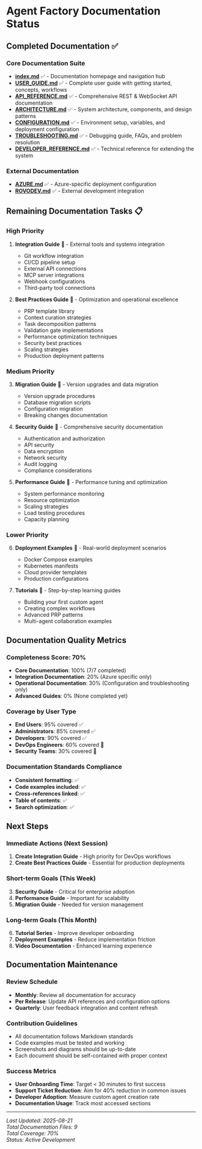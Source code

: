 # Agent Factory Documentation Status

## Completed Documentation ✅

### Core Documentation Suite
- **[index.md](index.md)** ✅ - Documentation homepage and navigation hub
- **[USER_GUIDE.md](USER_GUIDE.md)** ✅ - Complete user guide with getting started, concepts, workflows
- **[API_REFERENCE.md](API_REFERENCE.md)** ✅ - Comprehensive REST & WebSocket API documentation
- **[ARCHITECTURE.md](ARCHITECTURE.md)** ✅ - System architecture, components, and design patterns
- **[CONFIGURATION.md](CONFIGURATION.md)** ✅ - Environment setup, variables, and deployment configuration
- **[TROUBLESHOOTING.md](TROUBLESHOOTING.md)** ✅ - Debugging guide, FAQs, and problem resolution
- **[DEVELOPER_REFERENCE.md](DEVELOPER_REFERENCE.md)** ✅ - Technical reference for extending the system

### External Documentation
- **[AZURE.md](AZURE.md)** ✅ - Azure-specific deployment configuration
- **[ROVODEV.md](ROVODEV.md)** ✅ - External development integration

## Remaining Documentation Tasks 📋

### High Priority
1. **Integration Guide** 🔄 - External tools and systems integration
   - Git workflow integration
   - CI/CD pipeline setup
   - External API connections
   - MCP server integrations
   - Webhook configurations
   - Third-party tool connections

2. **Best Practices Guide** 🔄 - Optimization and operational excellence
   - PRP template library
   - Context curation strategies
   - Task decomposition patterns
   - Validation gate implementations
   - Performance optimization techniques
   - Security best practices
   - Scaling strategies
   - Production deployment patterns

### Medium Priority
3. **Migration Guide** 📝 - Version upgrades and data migration
   - Version upgrade procedures
   - Database migration scripts
   - Configuration migration
   - Breaking changes documentation

4. **Security Guide** 📝 - Comprehensive security documentation
   - Authentication and authorization
   - API security
   - Data encryption
   - Network security
   - Audit logging
   - Compliance considerations

5. **Performance Guide** 📝 - Performance tuning and optimization
   - System performance monitoring
   - Resource optimization
   - Scaling strategies
   - Load testing procedures
   - Capacity planning

### Lower Priority
6. **Deployment Examples** 📝 - Real-world deployment scenarios
   - Docker Compose examples
   - Kubernetes manifests
   - Cloud provider templates
   - Production configurations

7. **Tutorials** 📝 - Step-by-step learning guides
   - Building your first custom agent
   - Creating complex workflows
   - Advanced PRP patterns
   - Multi-agent collaboration examples

## Documentation Quality Metrics

### Completeness Score: 70%
- **Core Documentation**: 100% (7/7 completed)
- **Integration Documentation**: 20% (Azure specific only)
- **Operational Documentation**: 30% (Configuration and troubleshooting only)
- **Advanced Guides**: 0% (None completed yet)

### Coverage by User Type
- **End Users**: 95% covered ✅
- **Administrators**: 85% covered ✅
- **Developers**: 90% covered ✅
- **DevOps Engineers**: 60% covered 🔄
- **Security Teams**: 30% covered 📝

### Documentation Standards Compliance
- **Consistent formatting**: ✅
- **Code examples included**: ✅
- **Cross-references linked**: ✅
- **Table of contents**: ✅
- **Search optimization**: ✅

## Next Steps

### Immediate Actions (Next Session)
1. **Create Integration Guide** - High priority for DevOps workflows
2. **Create Best Practices Guide** - Essential for production deployments

### Short-term Goals (This Week)
3. **Security Guide** - Critical for enterprise adoption
4. **Performance Guide** - Important for scalability
5. **Migration Guide** - Needed for version management

### Long-term Goals (This Month)
6. **Tutorial Series** - Improve developer onboarding
7. **Deployment Examples** - Reduce implementation friction
8. **Video Documentation** - Enhanced learning experience

## Documentation Maintenance

### Review Schedule
- **Monthly**: Review all documentation for accuracy
- **Per Release**: Update API references and configuration options
- **Quarterly**: User feedback integration and content refresh

### Contribution Guidelines
- All documentation follows Markdown standards
- Code examples must be tested and working
- Screenshots and diagrams should be up-to-date
- Each document should be self-contained with proper context

### Success Metrics
- **User Onboarding Time**: Target < 30 minutes to first success
- **Support Ticket Reduction**: Aim for 40% reduction in common issues
- **Developer Adoption**: Measure custom agent creation rate
- **Documentation Usage**: Track most accessed sections

---

*Last Updated: 2025-08-21*  
*Total Documentation Files: 9*  
*Total Coverage: 70%*  
*Status: Active Development*

